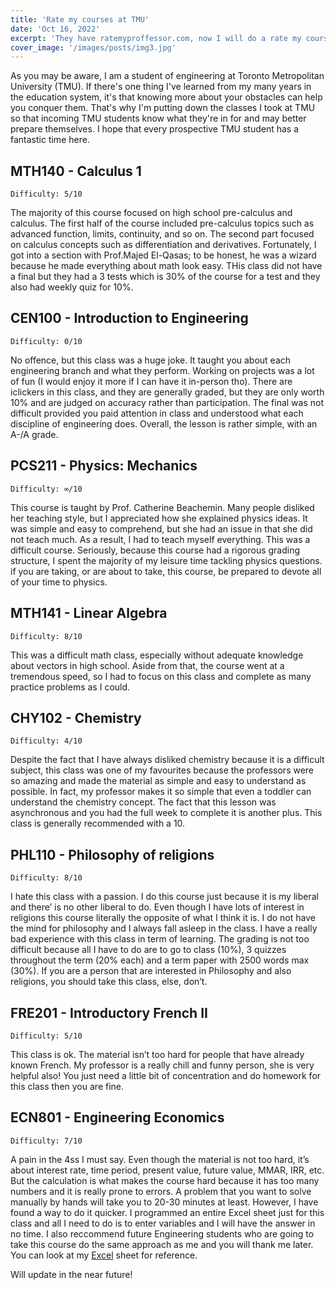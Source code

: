 ```yaml
---
title: 'Rate my courses at TMU'
date: 'Oct 16, 2022'
excerpt: 'They have ratemyproffessor.com, now I will do a rate my course'
cover_image: '/images/posts/img3.jpg'
---
```


As you may be aware, I am a student of engineering at Toronto Metropolitan University (TMU). If there's one thing I've learned from my many years in the education system, it's that knowing more about your obstacles can help you conquer them. That's why I'm putting down the classes I took at TMU so that incoming TMU students know what they're in for and may better prepare themselves. I hope that every prospective TMU student has a fantastic time here.

## MTH140 - Calculus 1

    Difficulty: 5/10

The majority of this course focused on high school pre-calculus and calculus. The first half of the course included pre-calculus topics such as advanced function, limits, continuity, and so on. The second part focused on calculus concepts such as differentiation and derivatives. Fortunately, I got into a section with Prof.Majed El-Qasas; to be honest, he was a wizard because he made everything about math look easy. THis class did not have a final but they had a 3 tests which is 30% of the course for a test and they also had weekly quiz for 10%.

## CEN100 - Introduction to Engineering

    Difficulty: 0/10

No offence, but this class was a huge joke. It taught you about each engineering branch and what they perform. Working on projects was a lot of fun (I would enjoy it more if I can have it in-person tho). There are iclickers in this class, and they are generally graded, but they are only worth 10% and are judged on accuracy rather than participation. The final was not difficult provided you paid attention in class and understood what each discipline of engineering does. Overall, the lesson is rather simple, with an A-/A grade.

## PCS211 - Physics: Mechanics

    Difficulty: ∞/10

This course is taught by Prof. Catherine Beachemin. Many people disliked her teaching style, but I appreciated how she explained physics ideas. It was simple and easy to comprehend, but she had an issue in that she did not teach much. As a result, I had to teach myself everything. This was a difficult course. Seriously, because this course had a rigorous grading structure, I spent the majority of my leisure time tackling physics questions. if you are taking, or are about to take, this course, be prepared to devote all of your time to physics.

## MTH141 - Linear Algebra

    Difficulty: 8/10

This was a difficult math class, especially without adequate knowledge about vectors in high school. Aside from that, the course went at a tremendous speed, so I had to focus on this class and complete as many practice problems as I could.

## CHY102 - Chemistry

    Difficulty: 4/10

Despite the fact that I have always disliked chemistry because it is a difficult subject, this class was one of my favourites because the professors were so amazing and made the material as simple and easy to understand as possible. In fact, my professor makes it so simple that even a toddler can understand the chemistry concept. The fact that this lesson was asynchronous and you had the full week to complete it is another plus. This class is generally recommended with a 10.

## PHL110 - Philosophy of religions

    Difficulty: 8/10

I hate this class with a passion. I do this course just because it is my liberal and there’ is no other liberal to do. Even though I have lots of interest in religions this course literally the opposite of what I think it is. I do not have the mind for philosophy and I always fall asleep in the class. I have a really bad experience with this class in term of learning. The grading is not too difficult because all I have to do are to go to class (10%), 3 quizzes throughout the term (20% each) and a term paper with 2500 words max (30%). If you are a person that are interested in Philosophy and also religions, you should take this class, else, don’t.

## FRE201 - Introductory French II

    Difficulty: 5/10 

This class is ok. The material isn’t too hard for people that have already known French. My professor is a really chill and funny person, she is very helpful also! You just need a little bit of concentration and do homework for this class then you are fine.

## ECN801 - Engineering Economics

    Difficulty: 7/10

A pain in the 4ss I must say. Even though the material is not too hard, it’s about interest rate, time period, present value, future value, MMAR, IRR, etc. But the calculation is what makes the course hard because it has too many numbers and it is really prone to errors. A problem that you want to solve manually by hands will take you to 20-30 minutes at least. However,  I have found a way to do it quicker. I programmed an entire Excel sheet just for this class and all I need to do is to enter variables and I will have the answer in no time. I also reccommend future Engineering students who are going to take this course do the same approach as me and you will thank me later. You can look at my [Excel](https://docs.google.com/spreadsheets/d/1alKPBq-gp0N3wXtiheqiC0PdVfmqGHj9UCT4bmhMPeg/edit?usp=sharing) sheet for reference.

Will update in the near future!
